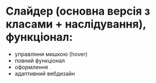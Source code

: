 # Слайдер (основна версія з класами + наслідування), функціонал:
- управління мишкою (hover)
- повний функціонал
- оформлення
- адаптивний вебдизайн